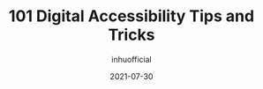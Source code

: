 ---
author: inhuofficial
date: 2021-07-30
publisher: thepracticaldev
tags:
  - accessibility
target_url: https://dev.to/inhuofficial/101-digital-accessibility-tips-and-tricks-4728
title: 101 Digital Accessibility Tips and Tricks
---